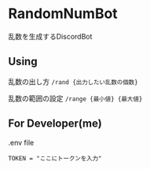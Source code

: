 # RandomNumBot
乱数を生成するDiscordBot

## Using
乱数の出し方
`/rand {出力したい乱数の個数}`

乱数の範囲の設定
`/range {最小値} {最大値}`

## For Developer(me)
.env file
```
TOKEN = "ここにトークンを入力"
```